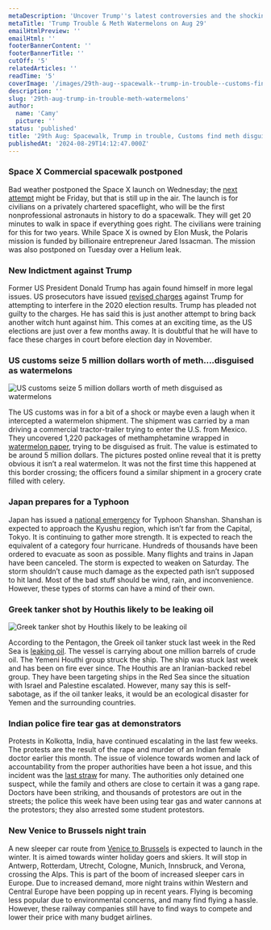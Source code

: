 ```yaml
---
metaDescription: 'Uncover Trump''s latest controversies and the shocking meth-watermelon scandal. Dive into the top stories for August 29.'
metaTitle: 'Trump Trouble & Meth Watermelons on Aug 29'
emailHtmlPreview: ''
emailHtml: ''
footerBannerContent: ''
footerBannerTitle: ''
cutOff: '5'
relatedArticles: ''
readTime: '5'
coverImage: '/images/29th-aug--spacewalk--trump-in-trouble--customs-find-meth-disguised-as-watermelons-a-IxMT.webp'
description: ''
slug: '29th-aug-trump-in-trouble-meth-watermelons'
author:
  name: 'Camy'
  picture: ''
status: 'published'
title: '29th Aug: Spacewalk, Trump in trouble, Customs find meth disguised as watermelons'
publishedAt: '2024-08-29T14:12:47.000Z'
---
```


### Space X Commercial spacewalk postponed

Bad weather postponed the Space X launch on Wednesday; the [next attempt](https://www.france24.com/en/science/20240828-spacex-delays-historic-first-private-spacewalk-mission) might be Friday, but that is still up in the air. The launch is for civilians on a privately chartered spaceflight, who will be the first nonprofessional astronauts in history to do a spacewalk. They will get 20 minutes to walk in space if everything goes right. The civilians were training for this for two years. While Space X is owned by Elon Musk, the Polaris mission is funded by billionaire entrepreneur Jared Issacman. The mission was also postponed on Tuesday over a Helium leak.

### New Indictment against Trump

Former US President Donald Trump has again found himself in more legal issues. US prosecutors have issued [revised charges](https://www.bbc.com/news/articles/czdpq4en1vvo) against Trump for attempting to interfere in the 2020 election results. Trump has pleaded not guilty to the charges. He has said this is just another attempt to bring back another witch hunt against him. This comes at an exciting time, as the US elections are just over a few months away. It is doubtful that he will have to face these charges in court before election day in November.

### US customs seize 5 million dollars worth of meth….disguised as watermelons

![US customs seize 5 million dollars worth of meth disguised as watermelons](/images/29th-aug--spacewalk--trump-in-trouble--customs-find-meth-disguised-as-watermelons-a-Y3Nj.webp)

The US customs was in for a bit of a shock or maybe even a laugh when it intercepted a watermelon shipment. The shipment was carried by a man driving a commercial tractor-trailer trying to enter the U.S. from Mexico. They uncovered 1,220 packages of methamphetamine wrapped in [watermelon paper](https://www.npr.org/2024/08/27/nx-s1-5090995/watermelon-meth-5-million-san-diego-border-checkpoint), trying to be disguised as fruit. The value is estimated to be around 5 million dollars. The pictures posted online reveal that it is pretty obvious it isn’t a real watermelon. It was not the first time this happened at this border crossing; the officers found a similar shipment in a grocery crate filled with celery.

### Japan prepares for a Typhoon

Japan has issued a [national emergency](https://edition.cnn.com/2024/08/15/asia/japan-typhoon-ampil-flights-intl-hnk/index.html) for Typhoon Shanshan. Shanshan is expected to approach the Kyushu region, which isn’t far from the Capital, Tokyo. It is continuing to gather more strength. It is expected to reach the equivalent of a category four hurricane. Hundreds of thousands have been ordered to evacuate as soon as possible. Many flights and trains in Japan have been canceled. The storm is expected to weaken on Saturday. The storm shouldn’t cause much damage as the expected path isn’t supposed to hit land. Most of the bad stuff should be wind, rain, and inconvenience. However, these types of storms can have a mind of their own.

### Greek tanker shot by Houthis likely to be leaking oil

![Greek tanker shot by Houthis likely to be leaking oil](/images/29th-aug--spacewalk--trump-in-trouble--customs-find-meth-disguised-as-watermelons-b-kzMj.webp)

According to the Pentagon, the Greek oil tanker stuck last week in the Red Sea is [leaking oil](https://www.aljazeera.com/news/2024/8/28/greek-oil-tanker-attacked-in-red-sea-leaking-says-pentagon). The vessel is carrying about one million barrels of crude oil. The Yemeni Houthi group struck the ship. The ship was stuck last week and has been on fire ever since. The Houthis are an Iranian-backed rebel group. They have been targeting ships in the Red Sea since the situation with Israel and Palestine escalated. However, many say this is self-sabotage, as if the oil tanker leaks, it would be an ecological disaster for Yemen and the surrounding countries.

### Indian police fire tear gas at demonstrators

Protests in Kolkotta, India, have continued escalating in the last few weeks. The protests are the result of the rape and murder of an Indian female doctor earlier this month. The issue of violence towards women and lack of accountability from the proper authorities have been a hot issue, and this incident was the [last straw](https://www.dw.com/en/india-kolkata-protests-turn-violent-after-doctors-rape-and-murder/a-70061999) for many. The authorities only detained one suspect, while the family and others are close to certain it was a gang rape. Doctors have been striking, and thousands of protestors are out in the streets; the police this week have been using tear gas and water cannons at the protestors; they also arrested some student protestors.

### New Venice to Brussels night train

A new sleeper car route from [Venice to Brussels](https://www.eunews.it/en/2024/08/21/from-brussels-to-venice-a-new-european-night-train-is-coming/#:~:text=The%20new%20route%2C%20created%20by,12%2Dhour%2Dlong%20journey.) is expected to launch in the winter. It is aimed towards winter holiday goers and skiers. It will stop in Antwerp, Rotterdam, Utrecht, Cologne, Munich, Innsbruck, and Verona, crossing the Alps. This is part of the boom of increased sleeper cars in Europe. Due to increased demand, more night trains within Western and Central Europe have been popping up in recent years. Flying is becoming less popular due to environmental concerns, and many find flying a hassle. However, these railway companies still have to find ways to compete and lower their price with many budget airlines.